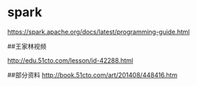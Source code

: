 # spark
https://spark.apache.org/docs/latest/programming-guide.html

##王家林视频

http://edu.51cto.com/lesson/id-42288.html

##部分资料
http://book.51cto.com/art/201408/448416.htm
